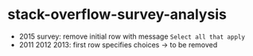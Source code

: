 # stack-overflow-survey-analysis

* 2015 survey: remove initial row with message `Select all that apply`
* 2011 2012 2013: first row specifies choices -> to be removed